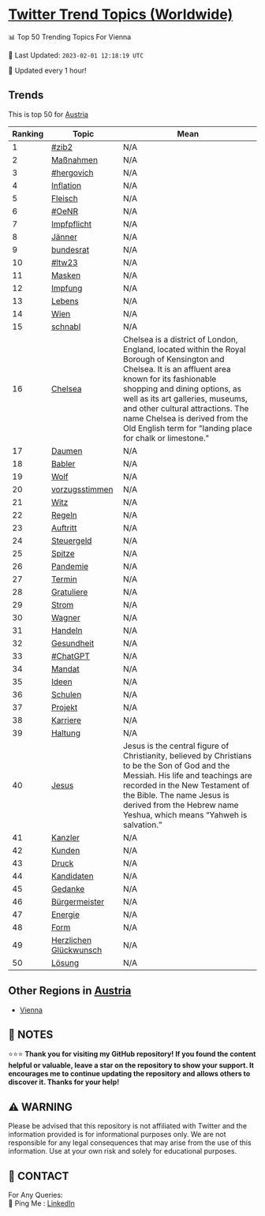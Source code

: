 [Twitter Trend Topics (Worldwide)](https://github.com/ErcinDedeoglu/Twitter-Trend-Topics)
==========


📊 Top 50 Trending Topics For Vienna

📆 Last Updated: `2023-02-01 12:18:19 UTC`

🔧 Updated every 1 hour!


## Trends

This is top 50 for [Austria](</Austria>)

| Ranking | Topic | Mean |
| ------- | ------------ | ------------ |
| 1 | [#zib2](http://twitter.com/search?q=%23zib2) | N/A |
| 2 | [Maßnahmen](http://twitter.com/search?q=Ma%c3%9fnahmen) | N/A |
| 3 | [#hergovich](http://twitter.com/search?q=%23hergovich) | N/A |
| 4 | [Inflation](http://twitter.com/search?q=Inflation) | N/A |
| 5 | [Fleisch](http://twitter.com/search?q=Fleisch) | N/A |
| 6 | [#OeNR](http://twitter.com/search?q=%23OeNR) | N/A |
| 7 | [Impfpflicht](http://twitter.com/search?q=Impfpflicht) | N/A |
| 8 | [Jänner](http://twitter.com/search?q=J%c3%a4nner) | N/A |
| 9 | [bundesrat](http://twitter.com/search?q=bundesrat) | N/A |
| 10 | [#ltw23](http://twitter.com/search?q=%23ltw23) | N/A |
| 11 | [Masken](http://twitter.com/search?q=Masken) | N/A |
| 12 | [Impfung](http://twitter.com/search?q=Impfung) | N/A |
| 13 | [Lebens](http://twitter.com/search?q=Lebens) | N/A |
| 14 | [Wien](http://twitter.com/search?q=Wien) | N/A |
| 15 | [schnabl](http://twitter.com/search?q=schnabl) | N/A |
| 16 | [Chelsea](http://twitter.com/search?q=Chelsea) | Chelsea is a district of London, England, located within the Royal Borough of Kensington and Chelsea. It is an affluent area known for its fashionable shopping and dining options, as well as its art galleries, museums, and other cultural attractions. The name Chelsea is derived from the Old English term for "landing place for chalk or limestone." |
| 17 | [Daumen](http://twitter.com/search?q=Daumen) | N/A |
| 18 | [Babler](http://twitter.com/search?q=Babler) | N/A |
| 19 | [Wolf](http://twitter.com/search?q=Wolf) | N/A |
| 20 | [vorzugsstimmen](http://twitter.com/search?q=vorzugsstimmen) | N/A |
| 21 | [Witz](http://twitter.com/search?q=Witz) | N/A |
| 22 | [Regeln](http://twitter.com/search?q=Regeln) | N/A |
| 23 | [Auftritt](http://twitter.com/search?q=Auftritt) | N/A |
| 24 | [Steuergeld](http://twitter.com/search?q=Steuergeld) | N/A |
| 25 | [Spitze](http://twitter.com/search?q=Spitze) | N/A |
| 26 | [Pandemie](http://twitter.com/search?q=Pandemie) | N/A |
| 27 | [Termin](http://twitter.com/search?q=Termin) | N/A |
| 28 | [Gratuliere](http://twitter.com/search?q=Gratuliere) | N/A |
| 29 | [Strom](http://twitter.com/search?q=Strom) | N/A |
| 30 | [Wagner](http://twitter.com/search?q=Wagner) | N/A |
| 31 | [Handeln](http://twitter.com/search?q=Handeln) | N/A |
| 32 | [Gesundheit](http://twitter.com/search?q=Gesundheit) | N/A |
| 33 | [#ChatGPT](http://twitter.com/search?q=%23ChatGPT) | N/A |
| 34 | [Mandat](http://twitter.com/search?q=Mandat) | N/A |
| 35 | [Ideen](http://twitter.com/search?q=Ideen) | N/A |
| 36 | [Schulen](http://twitter.com/search?q=Schulen) | N/A |
| 37 | [Projekt](http://twitter.com/search?q=Projekt) | N/A |
| 38 | [Karriere](http://twitter.com/search?q=Karriere) | N/A |
| 39 | [Haltung](http://twitter.com/search?q=Haltung) | N/A |
| 40 | [Jesus](http://twitter.com/search?q=Jesus) | Jesus is the central figure of Christianity, believed by Christians to be the Son of God and the Messiah. His life and teachings are recorded in the New Testament of the Bible. The name Jesus is derived from the Hebrew name Yeshua, which means “Yahweh is salvation.” |
| 41 | [Kanzler](http://twitter.com/search?q=Kanzler) | N/A |
| 42 | [Kunden](http://twitter.com/search?q=Kunden) | N/A |
| 43 | [Druck](http://twitter.com/search?q=Druck) | N/A |
| 44 | [Kandidaten](http://twitter.com/search?q=Kandidaten) | N/A |
| 45 | [Gedanke](http://twitter.com/search?q=Gedanke) | N/A |
| 46 | [Bürgermeister](http://twitter.com/search?q=B%c3%bcrgermeister) | N/A |
| 47 | [Energie](http://twitter.com/search?q=Energie) | N/A |
| 48 | [Form](http://twitter.com/search?q=Form) | N/A |
| 49 | [Herzlichen Glückwunsch](http://twitter.com/search?q=Herzlichen+Gl%c3%bcckwunsch) | N/A |
| 50 | [Lösung](http://twitter.com/search?q=L%c3%b6sung) | N/A |



## Other Regions in [Austria](</Austria>)

* [Vienna](</Austria/Vienna.md>)



## 📝 NOTES

⭐⭐⭐ **Thank you for visiting my GitHub repository! If you found the content helpful or valuable, leave a star on the repository to show your support. It encourages me to continue updating the repository and allows others to discover it. Thanks for your help!**


## ⚠️ WARNING

Please be advised that this repository is not affiliated with Twitter and the information provided is for informational purposes only. We are not responsible for any legal consequences that may arise from the use of this information. Use at your own risk and solely for educational purposes.


## 📨 CONTACT

 For Any Queries:  
            🏓 Ping Me : [LinkedIn](https://www.linkedin.com/in/ercindedeoglu/)
